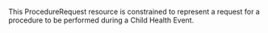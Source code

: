 This ProcedureRequest resource is constrained to represent a request for a procedure to be performed during a Child Health Event.